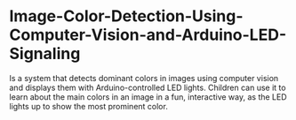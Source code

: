 # Image-Color-Detection-Using-Computer-Vision-and-Arduino-LED-Signaling
Is a system that detects dominant colors in images using computer vision and displays them with Arduino-controlled LED lights. Children can use it to learn about the main colors in an image in a fun, interactive way, as the LED lights up to show the most prominent color.
